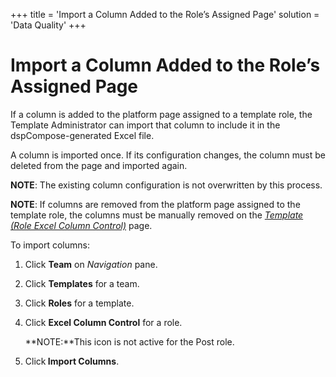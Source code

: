 +++
title = 'Import a Column Added to the Role’s Assigned Page'
solution = 'Data Quality'
+++

# Import a Column Added to the Role’s Assigned Page

If a column is added to the platform page assigned to a template role,
the Template Administrator can import that column to include it in the
dspCompose-generated Excel file.

A column is imported once. If its configuration changes, the column must
be deleted from the page and imported again.

**NOTE**: The existing column configuration is not overwritten by this
process.

**NOTE**: If columns are removed from the platform page assigned to the
template role, the columns must be manually removed on the *[Template
(Role Excel Column
Control)](../Page_Desc/Template_Role_Excel_Column_Control_H.htm)* page.

To import columns:

1.  Click **Team** on *Navigation
    <span style="font-style: normal;">pane</span>*.

2.  Click **Templates** for a team.

3.  Click **Roles** for a template.

4.  Click **Excel Column Control** for a role.
    
    **NOTE:**This icon is not active for the Post role.

5.  Click<span style="font-weight: bold;"> Import Columns</span>.
